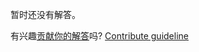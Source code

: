 
暂时还没有解答。

有兴趣[贡献你的解答](https://github.com/BFEdev/BFE.dev-solutions/blob/main/react-quiz/useeffect-timing-iv_zh.md)吗? [Contribute guideline](https://github.com/BFEdev/BFE.dev-solutions#how-to-contribute)

